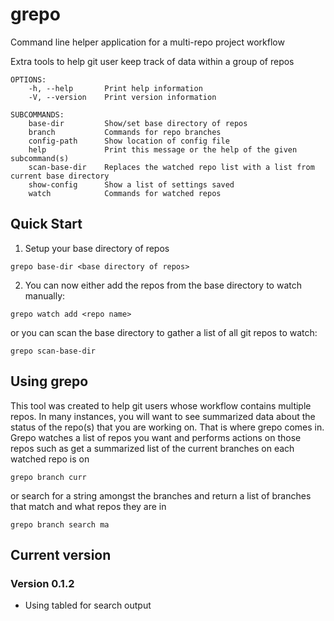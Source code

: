 # grepo

Command line helper application for a multi-repo project workflow

Extra tools to help git user keep track of data within a group of repos

```text
OPTIONS:
    -h, --help       Print help information
    -V, --version    Print version information

SUBCOMMANDS:
    base-dir         Show/set base directory of repos
    branch           Commands for repo branches
    config-path      Show location of config file
    help             Print this message or the help of the given subcommand(s)
    scan-base-dir    Replaces the watched repo list with a list from current base directory
    show-config      Show a list of settings saved
    watch            Commands for watched repos
```

## Quick Start
1. Setup your base directory of repos
```
grepo base-dir <base directory of repos>
```
2. You can now either add the repos from the base directory to watch manually:
```
grepo watch add <repo name>
```
or you can scan the base directory to gather a list of all git repos to watch:
```
grepo scan-base-dir
```

## Using grepo

This tool was created to help git users whose workflow contains multiple repos. In many instances, you will want to see summarized data about the status
of the repo(s) that you are working on. That is where grepo comes in. Grepo watches a list of repos you want and performs actions on those repos such as
get a summarized list of the current branches on each watched repo is on 
```
grepo branch curr
```

or search for a string amongst the branches and return a list of branches that 
match and what repos they are in
```
grepo branch search ma
```

## Current version
### Version 0.1.2
- Using tabled for search output